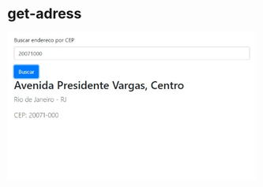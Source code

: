 # get-adress

![get adress example](https://github.com/jonataspinto/get-adress/blob/master/img/adress.jpg)
